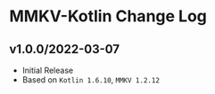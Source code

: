# MMKV-Kotlin Change Log

## v1.0.0/2022-03-07

* Initial Release
 * Based on `Kotlin 1.6.10`, `MMKV 1.2.12`